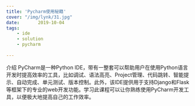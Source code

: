 ```yaml
---
title: 'Pycharm使用秘籍'
cover: "/img/lynk/31.jpg"
date:       2019-10-04
tags:
	- ide
	- solution
	- pycharm
	
---
```

  
<script>
window.location.href='https://www.luffycity.com/free/39';
</script>



介绍
PyCharm是一种Python IDE，带有一整套可以帮助用户在使用Python语言开发时提高效率的工具，比如调试、语法高亮、Project管理、代码跳转、智能提示、自动完成、单元测试、版本控制。此外，该IDE提供用于支持Django和Flask等框架下的专业的web开发功能。学习此课程可以让你熟练使用PyCharm开发工具，以便极大地提高自己的工作效率。